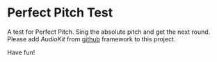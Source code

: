 # Perfect Pitch Test

A test for Perfect Pitch. Sing the absolute pitch and get the next round.
Please add *AudioKit* from [github](http://github.com/AudioKit/AudioKit) framework to this project.

Have fun!
